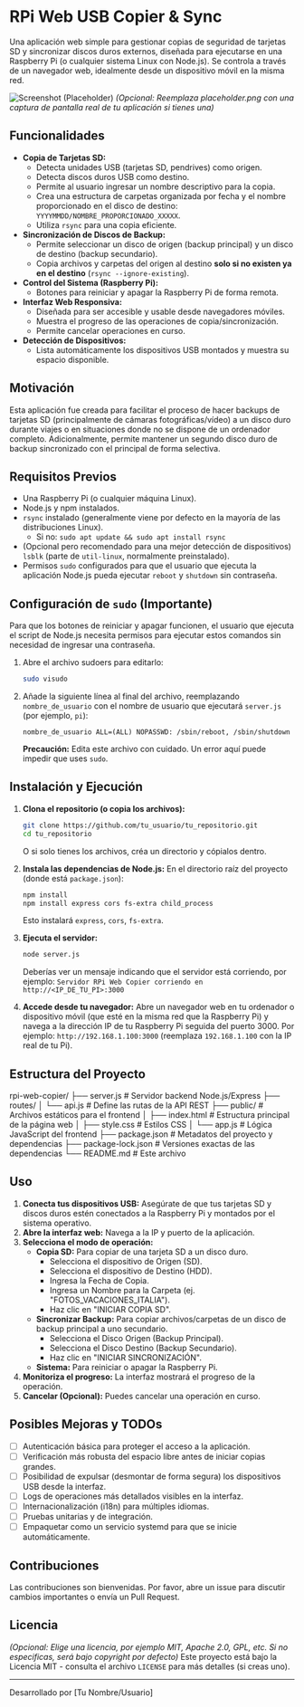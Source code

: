 # RPi Web USB Copier & Sync

Una aplicación web simple para gestionar copias de seguridad de tarjetas SD y sincronizar discos duros externos, diseñada para ejecutarse en una Raspberry Pi (o cualquier sistema Linux con Node.js). Se controla a través de un navegador web, idealmente desde un dispositivo móvil en la misma red.

![Screenshot (Placeholder)](placeholder.png)
*(Opcional: Reemplaza placeholder.png con una captura de pantalla real de tu aplicación si tienes una)*

## Funcionalidades

*   **Copia de Tarjetas SD:**
    *   Detecta unidades USB (tarjetas SD, pendrives) como origen.
    *   Detecta discos duros USB como destino.
    *   Permite al usuario ingresar un nombre descriptivo para la copia.
    *   Crea una estructura de carpetas organizada por fecha y el nombre proporcionado en el disco de destino: `YYYYMMDD/NOMBRE_PROPORCIONADO_XXXXX`.
    *   Utiliza `rsync` para una copia eficiente.
*   **Sincronización de Discos de Backup:**
    *   Permite seleccionar un disco de origen (backup principal) y un disco de destino (backup secundario).
    *   Copia archivos y carpetas del origen al destino **solo si no existen ya en el destino** (`rsync --ignore-existing`).
*   **Control del Sistema (Raspberry Pi):**
    *   Botones para reiniciar y apagar la Raspberry Pi de forma remota.
*   **Interfaz Web Responsiva:**
    *   Diseñada para ser accesible y usable desde navegadores móviles.
    *   Muestra el progreso de las operaciones de copia/sincronización.
    *   Permite cancelar operaciones en curso.
*   **Detección de Dispositivos:**
    *   Lista automáticamente los dispositivos USB montados y muestra su espacio disponible.

## Motivación

Esta aplicación fue creada para facilitar el proceso de hacer backups de tarjetas SD (principalmente de cámaras fotográficas/vídeo) a un disco duro durante viajes o en situaciones donde no se dispone de un ordenador completo. Adicionalmente, permite mantener un segundo disco duro de backup sincronizado con el principal de forma selectiva.

## Requisitos Previos

*   Una Raspberry Pi (o cualquier máquina Linux).
*   Node.js y npm instalados.
*   `rsync` instalado (generalmente viene por defecto en la mayoría de las distribuciones Linux).
    *   Si no: `sudo apt update && sudo apt install rsync`
*   (Opcional pero recomendado para una mejor detección de dispositivos) `lsblk` (parte de `util-linux`, normalmente preinstalado).
*   Permisos `sudo` configurados para que el usuario que ejecuta la aplicación Node.js pueda ejecutar `reboot` y `shutdown` sin contraseña.

## Configuración de `sudo` (Importante)

Para que los botones de reiniciar y apagar funcionen, el usuario que ejecuta el script de Node.js necesita permisos para ejecutar estos comandos sin necesidad de ingresar una contraseña.

1.  Abre el archivo sudoers para editarlo:
    ```bash
    sudo visudo
    ```
2.  Añade la siguiente línea al final del archivo, reemplazando `nombre_de_usuario` con el nombre de usuario que ejecutará `server.js` (por ejemplo, `pi`):
    ```
    nombre_de_usuario ALL=(ALL) NOPASSWD: /sbin/reboot, /sbin/shutdown
    ```
    **Precaución:** Edita este archivo con cuidado. Un error aquí puede impedir que uses `sudo`.

## Instalación y Ejecución

1.  **Clona el repositorio (o copia los archivos):**
    ```bash
    git clone https://github.com/tu_usuario/tu_repositorio.git
    cd tu_repositorio
    ```
    O si solo tienes los archivos, créa un directorio y cópialos dentro.

2.  **Instala las dependencias de Node.js:**
    En el directorio raíz del proyecto (donde está `package.json`):
    ```bash
    npm install
    npm install express cors fs-extra child_process
    ```
    Esto instalará `express`, `cors`, `fs-extra`.

3.  **Ejecuta el servidor:**
    ```bash
    node server.js
    ```
    Deberías ver un mensaje indicando que el servidor está corriendo, por ejemplo:
    `Servidor RPi Web Copier corriendo en http://<IP_DE_TU_PI>:3000`

4.  **Accede desde tu navegador:**
    Abre un navegador web en tu ordenador o dispositivo móvil (que esté en la misma red que la Raspberry Pi) y navega a la dirección IP de tu Raspberry Pi seguida del puerto 3000.
    Por ejemplo: `http://192.168.1.100:3000` (reemplaza `192.168.1.100` con la IP real de tu Pi).

## Estructura del Proyecto
rpi-web-copier/
├── server.js # Servidor backend Node.js/Express
├── routes/
│ └── api.js # Define las rutas de la API REST
├── public/ # Archivos estáticos para el frontend
│ ├── index.html # Estructura principal de la página web
│ ├── style.css # Estilos CSS
│ └── app.js # Lógica JavaScript del frontend
├── package.json # Metadatos del proyecto y dependencias
├── package-lock.json # Versiones exactas de las dependencias
└── README.md # Este archivo


## Uso

1.  **Conecta tus dispositivos USB:** Asegúrate de que tus tarjetas SD y discos duros estén conectados a la Raspberry Pi y montados por el sistema operativo.
2.  **Abre la interfaz web:** Navega a la IP y puerto de la aplicación.
3.  **Selecciona el modo de operación:**
    *   **Copia SD:** Para copiar de una tarjeta SD a un disco duro.
        *   Selecciona el dispositivo de Origen (SD).
        *   Selecciona el dispositivo de Destino (HDD).
        *   Ingresa la Fecha de Copia.
        *   Ingresa un Nombre para la Carpeta (ej. "FOTOS_VACACIONES_ITALIA").
        *   Haz clic en "INICIAR COPIA SD".
    *   **Sincronizar Backup:** Para copiar archivos/carpetas de un disco de backup principal a uno secundario.
        *   Selecciona el Disco Origen (Backup Principal).
        *   Selecciona el Disco Destino (Backup Secundario).
        *   Haz clic en "INICIAR SINCRONIZACIÓN".
    *   **Sistema:** Para reiniciar o apagar la Raspberry Pi.
4.  **Monitoriza el progreso:** La interfaz mostrará el progreso de la operación.
5.  **Cancelar (Opcional):** Puedes cancelar una operación en curso.

## Posibles Mejoras y TODOs

*   [ ] Autenticación básica para proteger el acceso a la aplicación.
*   [ ] Verificación más robusta del espacio libre antes de iniciar copias grandes.
*   [ ] Posibilidad de expulsar (desmontar de forma segura) los dispositivos USB desde la interfaz.
*   [ ] Logs de operaciones más detallados visibles en la interfaz.
*   [ ] Internacionalización (i18n) para múltiples idiomas.
*   [ ] Pruebas unitarias y de integración.
*   [ ] Empaquetar como un servicio systemd para que se inicie automáticamente.

## Contribuciones

Las contribuciones son bienvenidas. Por favor, abre un issue para discutir cambios importantes o envía un Pull Request.

## Licencia

*(Opcional: Elige una licencia, por ejemplo MIT, Apache 2.0, GPL, etc. Si no especificas, será bajo copyright por defecto)*
Este proyecto está bajo la Licencia MIT - consulta el archivo `LICENSE` para más detalles (si creas uno).

---

Desarrollado por [Tu Nombre/Usuario]
